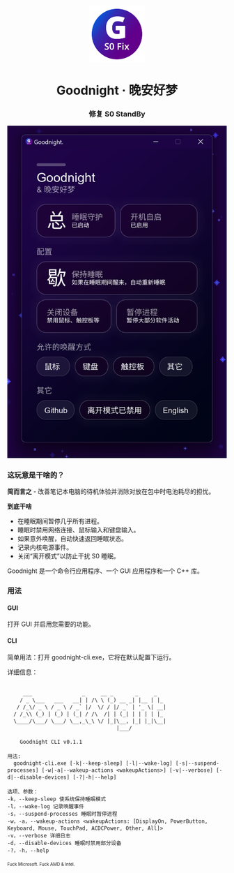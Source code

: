 <div align=center>
<img src="./resources/icon.webp" width=130>
<h1>Goodnight · 晚安好梦</h1>
<h3>修复 S0 StandBy</h3>
<img src="./resources/screenshot.webp" />
</div>


### 这玩意是干啥的？
**简而言之** - 改善笔记本电脑的待机体验并消除对放在包中时电池耗尽的担忧。

**到底干啥**
- 在睡眠期间暂停几乎所有进程。
- 睡眠时禁用网络连接、鼠标输入和键盘输入。
- 如果意外唤醒，自动快速返回睡眠状态。
- 记录内核电源事件。
- 关闭“离开模式”以防止干扰 S0 睡眠。

Goodnight 是一个命令行应用程序、一个 GUI 应用程序和一个 C++ 库。

### 用法

#### GUI
打开 GUI 并启用您需要的功能。

#### CLI
简单用法：打开 goodnight-cli.exe，它将在默认配置下运行。

详细信息：
```text

     ___                _     __ _       _     _
    / _ \___   ___   __| | /\ \ (_) __ _| |__ | |_
   / /_\/ _ \ / _ \ / _` |/  \/ / |/ _` | '_ \| __|
  / /_\\ (_) | (_) | (_| / /\  /| | (_| | | | | |_
  \____/\___/ \___/ \__,_\_\ \/ |_|\__, |_| |_|\__|
                                   |___/

    Goodnight CLI v0.1.1

用法:
  goodnight-cli.exe [-k|--keep-sleep] [-l|--wake-log] [-s|--suspend-processes] [-w|-a|--wakeup-actions <wakeupActions>] [-v|--verbose] [-d|--disable-devices] [-?|-h|--help]

选项、参数：
-k，--keep-sleep 使系统保持睡眠模式
-l，--wake-log 记录唤醒事件
-s，--suspend-processes 睡眠时暂停进程
-w，-a，--wakeup-actions <wakeupActions: [DisplayOn, PowerButton, Keyboard, Mouse, TouchPad, ACDCPower, Other, All]>
-v，--verbose 详细日志
-d，--disable-devices 睡眠时禁用部分设备
-?，-h，--help
```

<sup><sub>Fuck Microsoft. Fuck AMD & Intel.</sub></sup>
